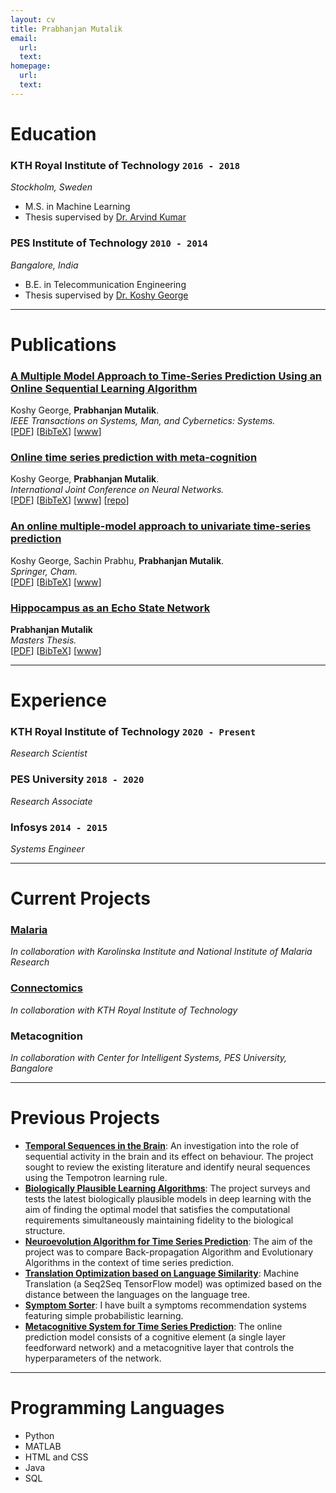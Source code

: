 ```yaml
---
layout: cv
title: Prabhanjan Mutalik
email:
  url: 
  text: 
homepage:
  url:
  text: 
---
```


# **Education**
### **KTH Royal Institute of Technology**  `2016 - 2018`
*Stockholm, Sweden*

- M.S. in Machine Learning
- Thesis supervised by [Dr. Arvind Kumar](https://www.kth.se/profile/arvindku/) 

### **PES Institute of Technology**  `2010 - 2014`
*Bangalore, India*

- B.E. in Telecommunication Engineering
- Thesis supervised by [Dr. Koshy George](https://research.pes.edu/cis/domain-head/)


---


# **Publications**

### [**A Multiple Model Approach to Time-Series Prediction Using an Online Sequential Learning Algorithm**](https://ieeexplore.ieee.org/abstract/document/7959546)
Koshy George, **Prabhanjan Mutalik**.<br> 
_IEEE Transactions on Systems, Man, and Cybernetics: Systems._<br>
[[PDF](https://sci-hub.tw/10.1109/tsmc.2017.2712184)]
[[BibTeX](https://scholar.googleusercontent.com/scholar.bib?q=info:yoCygnqBr1IJ:scholar.google.com/&output=citation&scisdr=CgWwsGS9ELDG3vi4LKs:AAGBfm0AAAAAXwC9NKtt6BZl180dAnKTaAOVk7m0dY4v&scisig=AAGBfm0AAAAAXwC9NEbiJg4QT0r3qimVkpKBnEfLQjBm&scisf=4&ct=citation&cd=-1&hl=en)]
[[www](https://ieeexplore.ieee.org/abstract/document/7959546)]

### [**Online time series prediction with meta-cognition**](https://ieeexplore.ieee.org/abstract/document/7727462)
Koshy George, **Prabhanjan Mutalik**.<br> 
_International Joint Conference on Neural Networks._<br>
[[PDF](https://sci-hub.tw/10.1109/ijcnn.2016.7727462)]
[[BibTeX](https://scholar.googleusercontent.com/scholar.bib?q=info:f5nlN8JlB_gJ:scholar.google.com/&output=citation&scisdr=CgWwsGS9ELDG3vi7wwg:AAGBfm0AAAAAXwC-2wig1SZmpoyy-mcOMdaR4grDJV4W&scisig=AAGBfm0AAAAAXwC-26Lm52hxPUjImYbr4h9lWhyLWR-0&scisf=4&ct=citation&cd=-1&hl=en)]
[[www](https://ieeexplore.ieee.org/abstract/document/7727462)]
[[repo](https://github.com/pthalic/Prediction-with-Meta-Cognition)]

### [**An online multiple-model approach to univariate time-series prediction**](https://link.springer.com/chapter/10.1007/978-3-319-14063-6_19)
Koshy George, Sachin Prabhu, **Prabhanjan Mutalik**.<br> 
_Springer, Cham._<br>
[[PDF](https://sci-hub.tw/10.1007/978-3-319-14063-6)]
[[BibTeX](https://scholar.googleusercontent.com/scholar.bib?q=info:WVdimaJdRbIJ:scholar.google.com/&output=citation&scisdr=CgWwsGS9ELDG3vjE_lY:AAGBfm0AAAAAXwDB5lYkqGEHJTfRLRMxGCvDvUbNt9dk&scisig=AAGBfm0AAAAAXwDB5rdr3GocsbbFR7VLx13ER7T16iiJ&scisf=4&ct=citation&cd=-1&hl=en)]
[[www](https://link.springer.com/chapter/10.1007/978-3-319-14063-6_19)]

### [**Hippocampus as an Echo State Network**](https://kth.diva-portal.org/smash/record.jsf?dswid=2618&pid=diva2%3A1280738&c=2&searchType=SIMPLE&language=en&query=prabhanjan+mutalik&af=%5B%5D&aq=%5B%5B%5D%5D&aq2=%5B%5B%5D%5D&aqe=%5B%5D&noOfRows=50&sortOrder=author_sort_asc&sortOrder2=title_sort_asc&onlyFullText=false&sf=all)
**Prabhanjan Mutalik** <br>
_Masters Thesis._<br>
[[PDF](https://kth.diva-portal.org/smash/get/diva2:1280738/FULLTEXT01.pdf)]
[[BibTeX](https://scholar.googleusercontent.com/scholar.bib?q=info:J2nMNbPu5yoJ:scholar.google.com/&output=citation&scisdr=CgWwsGS9ELDG3vjCsrw:AAGBfm0AAAAAXwDHqrw0tAjIkgHmKYXozXdthe8UlsLM&scisig=AAGBfm0AAAAAXwDHqs6W-2kaSl9fHGv730_SqHRe-6Za&scisf=4&ct=citation&cd=-1&hl=en)]
[[www](https://kth.diva-portal.org/smash/record.jsf?dswid=2618&pid=diva2%3A1280738&c=2&searchType=SIMPLE&language=en&query=prabhanjan+mutalik&af=%5B%5D&aq=%5B%5B%5D%5D&aq2=%5B%5B%5D%5D&aqe=%5B%5D&noOfRows=50&sortOrder=author_sort_asc&sortOrder2=title_sort_asc&onlyFullText=false&sf=all)]

---

# **Experience**

### **KTH Royal Institute of Technology** `2020 - Present`
_Research Scientist_<br>

### **PES University** `2018 - 2020`
_Research Associate_<br>

### **Infosys** `2014 - 2015`
_Systems Engineer_<br>


---

# **Current Projects**

### [**Malaria**](https://www.researchgate.net/publication/346090247_Malaria_History_and_Complexities)
_In collaboration with Karolinska Institute and National Institute of Malaria Research_ <br>

### [**Connectomics**](https://www.researchgate.net/publication/339552649_Introduction_to_Connectomics)
_In collaboration with KTH Royal Institute of Technology_ <br>

### **Metacognition**
_In collaboration with Center for Intelligent Systems, PES University, Bangalore_ <br>


---


# **Previous Projects**

- [**Temporal Sequences in the Brain**](https://www.researchgate.net/publication/324648419_Temporal_Sequences_in_the_Brain): An investigation into the role of sequential activity in the brain and its effect on behaviour. The project sought to review the existing literature and identify neural sequences using the Tempotron learning rule.
- [**Biologically Plausible Learning Algorithms**](https://www.researchgate.net/publication/336737416_Biologically_Plausible_Learning_Algorithms): The project surveys and tests the latest biologically plausible models in deep learning with the aim of finding the optimal model that satisfies the computational requirements simultaneously maintaining fidelity to the biological structure.
- [**Neuroevolution Algorithm for Time Series Prediction**](https://www.kth.se/social/files/5c0f81f856be5b31deb0900f/Mutalik_comparison-bpa-neuroevolution.pdf): The aim of the project was to compare Back-propagation Algorithm and Evolutionary Algorithms in the context of time series prediction.
- [**Translation Optimization based on Language Similarity**](https://www.researchgate.net/publication/342699316_Predicting_Translation_Performance_using_Language_Similarity): Machine Translation (a Seq2Seq TensorFlow model) was optimized based on the distance between the languages on the language tree.
- [**Symptom Sorter**](https://github.com/pthalic/Symptom-Sorter): I have built a symptoms recommendation systems featuring simple probabilistic learning. 
- [**Metacognitive System for Time Series Prediction**](https://github.com/pthalic/Prediction-with-Meta-Cognition): The online prediction model consists of a cognitive element (a single layer feedforward network) and a metacognitive layer that controls the hyperparameters of the network.  

---

# **Programming Languages**
- Python
- MATLAB
- HTML and CSS
- Java
- SQL
